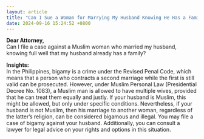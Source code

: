 ```yaml
---
layout: article
title: "Can I Sue a Woman for Marrying My Husband Knowing He Has a Family?"
date: 2024-09-16 15:24:52 +0800
---
```


<p><strong>Dear Attorney,</strong><br>Can I file a case against a Muslim woman who married my husband, knowing full well that my husband already has a family?</p><p><strong>Insights:</strong><br>In the Philippines, bigamy is a crime under the Revised Penal Code, which means that a person who contracts a second marriage while the first is still valid can be prosecuted. However, under Muslim Personal Law (Presidential Decree No. 1083), a Muslim man is allowed to have multiple wives, provided that he can treat them equally and justly. If your husband is Muslim, this might be allowed, but only under specific conditions. Nevertheless, if your husband is not Muslim, then his marriage to another woman, regardless of the latter’s religion, can be considered bigamous and illegal. You may file a case of bigamy against your husband. Additionally, you can consult a lawyer for legal advice on your rights and options in this situation.</p>